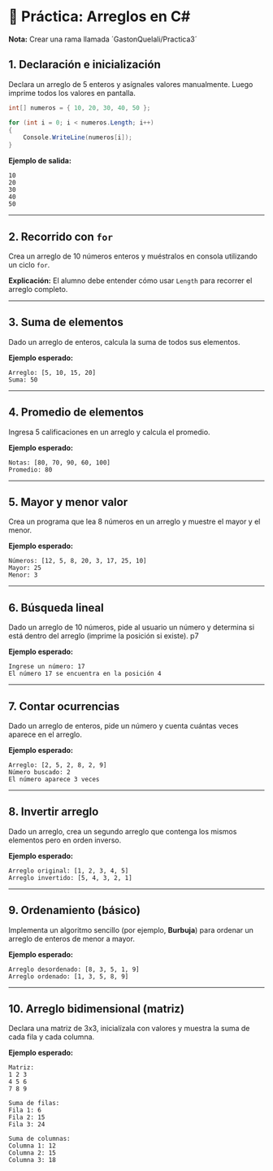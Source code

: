 # 📘 Práctica: Arreglos en C#  

**Nota:** Crear una rama llamada ´GastonQuelali/Practica3´

## 1. Declaración e inicialización  
Declara un arreglo de 5 enteros y asígnales valores manualmente. Luego imprime todos los valores en pantalla.  

```csharp
int[] numeros = { 10, 20, 30, 40, 50 };

for (int i = 0; i < numeros.Length; i++)
{
    Console.WriteLine(numeros[i]);
}
```

**Ejemplo de salida:**  
```
10
20
30
40
50
```

---

## 2. Recorrido con `for`  
Crea un arreglo de 10 números enteros y muéstralos en consola utilizando un ciclo `for`.

**Explicación:** El alumno debe entender cómo usar `Length` para recorrer el arreglo completo.

---

## 3. Suma de elementos  
Dado un arreglo de enteros, calcula la suma de todos sus elementos.  

**Ejemplo esperado:**  
```
Arreglo: [5, 10, 15, 20]
Suma: 50
```

---

## 4. Promedio de elementos  
Ingresa 5 calificaciones en un arreglo y calcula el promedio.  

**Ejemplo esperado:**  
```
Notas: [80, 70, 90, 60, 100]
Promedio: 80
```

---

## 5. Mayor y menor valor  
Crea un programa que lea 8 números en un arreglo y muestre el mayor y el menor.  

**Ejemplo esperado:**  
```
Números: [12, 5, 8, 20, 3, 17, 25, 10]
Mayor: 25
Menor: 3
```

---

## 6. Búsqueda lineal  
Dado un arreglo de 10 números, pide al usuario un número y determina si está dentro del arreglo (imprime la posición si existe).  p7

**Ejemplo esperado:**  
```
Ingrese un número: 17
El número 17 se encuentra en la posición 4
```

---

## 7. Contar ocurrencias  
Dado un arreglo de enteros, pide un número y cuenta cuántas veces aparece en el arreglo.  

**Ejemplo esperado:**  
```
Arreglo: [2, 5, 2, 8, 2, 9]
Número buscado: 2
El número aparece 3 veces
```

---

## 8. Invertir arreglo  
Dado un arreglo, crea un segundo arreglo que contenga los mismos elementos pero en orden inverso.  

**Ejemplo esperado:**  
```
Arreglo original: [1, 2, 3, 4, 5]
Arreglo invertido: [5, 4, 3, 2, 1]
```

---

## 9. Ordenamiento (básico)  
Implementa un algoritmo sencillo (por ejemplo, **Burbuja**) para ordenar un arreglo de enteros de menor a mayor.  

**Ejemplo esperado:**  
```
Arreglo desordenado: [8, 3, 5, 1, 9]
Arreglo ordenado: [1, 3, 5, 8, 9]
```

---

## 10. Arreglo bidimensional (matriz)  
Declara una matriz de 3x3, inicialízala con valores y muestra la suma de cada fila y cada columna.  

**Ejemplo esperado:**  
```
Matriz:
1 2 3
4 5 6
7 8 9

Suma de filas:
Fila 1: 6
Fila 2: 15
Fila 3: 24

Suma de columnas:
Columna 1: 12
Columna 2: 15
Columna 3: 18
```
